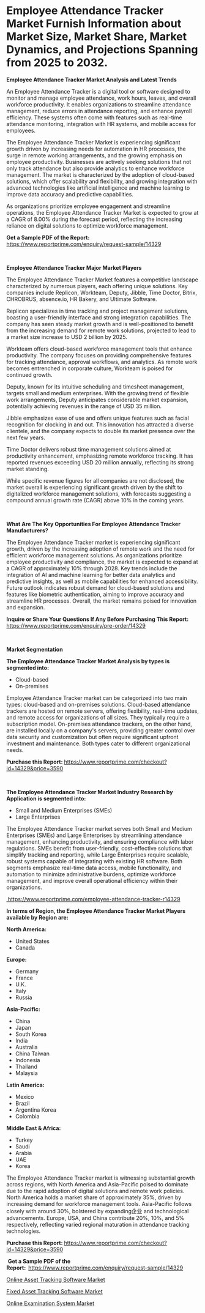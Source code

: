 <p><h1>Employee Attendance Tracker Market Furnish Information about Market Size, Market Share, Market Dynamics, and Projections Spanning from 2025 to 2032.</h1></p><p><strong>Employee Attendance Tracker Market Analysis and Latest Trends</strong></p>
<p><p>An Employee Attendance Tracker is a digital tool or software designed to monitor and manage employee attendance, work hours, leaves, and overall workforce productivity. It enables organizations to streamline attendance management, reduce errors in attendance reporting, and enhance payroll efficiency. These systems often come with features such as real-time attendance monitoring, integration with HR systems, and mobile access for employees.</p><p>The Employee Attendance Tracker Market is experiencing significant growth driven by increasing needs for automation in HR processes, the surge in remote working arrangements, and the growing emphasis on employee productivity. Businesses are actively seeking solutions that not only track attendance but also provide analytics to enhance workforce management. The market is characterized by the adoption of cloud-based solutions, which offer scalability and flexibility, and growing integration with advanced technologies like artificial intelligence and machine learning to improve data accuracy and predictive capabilities.</p><p>As organizations prioritize employee engagement and streamline operations, the Employee Attendance Tracker Market is expected to grow at a CAGR of 8.00% during the forecast period, reflecting the increasing reliance on digital solutions to optimize workforce management.</p></p>
<p><strong>Get a Sample PDF of the Report:&nbsp;</strong> <a href="https://www.reportprime.com/enquiry/request-sample/14329?utm_campaign=2106&utm_medium=2&utm_source=Github&utm_content=ia&utm_term=20032025&utm_id=employee-attendance-tracker">https://www.reportprime.com/enquiry/request-sample/14329</a></p>
<p>&nbsp;</p>
<p><strong>Employee Attendance Tracker Major Market Players</strong></p>
<p><p>The Employee Attendance Tracker Market features a competitive landscape characterized by numerous players, each offering unique solutions. Key companies include Replicon, Workteam, Deputy, Jibble, Time Doctor, Bitrix, CHROBRUS, absence.io, HR Bakery, and Ultimate Software.</p><p>Replicon specializes in time tracking and project management solutions, boasting a user-friendly interface and strong integration capabilities. The company has seen steady market growth and is well-positioned to benefit from the increasing demand for remote work solutions, projected to lead to a market size increase to USD 2 billion by 2025.</p><p>Workteam offers cloud-based workforce management tools that enhance productivity. The company focuses on providing comprehensive features for tracking attendance, approval workflows, and analytics. As remote work becomes entrenched in corporate culture, Workteam is poised for continued growth.</p><p>Deputy, known for its intuitive scheduling and timesheet management, targets small and medium enterprises. With the growing trend of flexible work arrangements, Deputy anticipates considerable market expansion, potentially achieving revenues in the range of USD 35 million.</p><p>Jibble emphasizes ease of use and offers unique features such as facial recognition for clocking in and out. This innovation has attracted a diverse clientele, and the company expects to double its market presence over the next few years.</p><p>Time Doctor delivers robust time management solutions aimed at productivity enhancement, emphasizing remote workforce tracking. It has reported revenues exceeding USD 20 million annually, reflecting its strong market standing.</p><p>While specific revenue figures for all companies are not disclosed, the market overall is experiencing significant growth driven by the shift to digitalized workforce management solutions, with forecasts suggesting a compound annual growth rate (CAGR) above 10% in the coming years.</p></p>
<p>&nbsp;</p>
<p><strong>What Are The Key Opportunities For Employee Attendance Tracker Manufacturers?</strong></p>
<p><p>The Employee Attendance Tracker market is experiencing significant growth, driven by the increasing adoption of remote work and the need for efficient workforce management solutions. As organizations prioritize employee productivity and compliance, the market is expected to expand at a CAGR of approximately 10% through 2028. Key trends include the integration of AI and machine learning for better data analytics and predictive insights, as well as mobile capabilities for enhanced accessibility. Future outlook indicates robust demand for cloud-based solutions and features like biometric authentication, aiming to improve accuracy and streamline HR processes. Overall, the market remains poised for innovation and expansion.</p></p>
<p><strong>Inquire or Share Your Questions If Any Before Purchasing This Report:</strong> <a href="https://www.reportprime.com/enquiry/pre-order/14329?utm_campaign=2106&utm_medium=2&utm_source=Github&utm_content=ia&utm_term=20032025&utm_id=employee-attendance-tracker">https://www.reportprime.com/enquiry/pre-order/14329</a></p>
<p>&nbsp;</p>
<p><strong>Market Segmentation</strong></p>
<p><strong>The Employee Attendance Tracker Market Analysis by types is segmented into:</strong></p>
<p><ul><li>Cloud-based</li><li>On-premises</li></ul></p>
<p><p>Employee Attendance Tracker market can be categorized into two main types: cloud-based and on-premises solutions. Cloud-based attendance trackers are hosted on remote servers, offering flexibility, real-time updates, and remote access for organizations of all sizes. They typically require a subscription model. On-premises attendance trackers, on the other hand, are installed locally on a company's servers, providing greater control over data security and customization but often require significant upfront investment and maintenance. Both types cater to different organizational needs.</p></p>
<p><strong>Purchase this Report:&nbsp;</strong><a href="https://www.reportprime.com/checkout?id=14329&price=3590&utm_campaign=2106&utm_medium=2&utm_source=Github&utm_content=ia&utm_term=20032025&utm_id=employee-attendance-tracker">https://www.reportprime.com/checkout?id=14329&price=3590</a></p>
<p>&nbsp;</p>
<p><strong>The Employee Attendance Tracker Market Industry Research by Application is segmented into:</strong></p>
<p><ul><li>Small and Medium Enterprises (SMEs)</li><li>Large Enterprises</li></ul></p>
<p><p>The Employee Attendance Tracker market serves both Small and Medium Enterprises (SMEs) and Large Enterprises by streamlining attendance management, enhancing productivity, and ensuring compliance with labor regulations. SMEs benefit from user-friendly, cost-effective solutions that simplify tracking and reporting, while Large Enterprises require scalable, robust systems capable of integrating with existing HR software. Both segments emphasize real-time data access, mobile functionality, and automation to minimize administrative burdens, optimize workforce management, and improve overall operational efficiency within their organizations.</p></p>
<p><a href="https://www.reportprime.com/employee-attendance-tracker-r14329?utm_campaign=2106&utm_medium=2&utm_source=Github&utm_content=ia&utm_term=20032025&utm_id=employee-attendance-tracker">&nbsp;https://www.reportprime.com/employee-attendance-tracker-r14329</a></p>
<p><strong>In terms of Region, the Employee Attendance Tracker Market Players available by Region are:</strong></p>
<p>
    <p> <strong> North America: </strong>
        <ul>
            <li>United States</li>
            <li>Canada</li>
        </ul>
        </p> 
    <p> <strong> Europe: </strong>
        <ul>
            <li>Germany</li>
            <li>France</li>
            <li>U.K.</li>
            <li>Italy</li>
            <li>Russia</li>
        </ul>
        </p> 
    <p> <strong> Asia-Pacific: </strong>
        <ul>
            <li>China</li>
            <li>Japan</li>
            <li>South Korea</li>
            <li>India</li>
            <li>Australia</li>
            <li>China Taiwan</li>
            <li>Indonesia</li>
            <li>Thailand</li>
            <li>Malaysia</li>
        </ul>
        </p> 
    <p> <strong> Latin America: </strong>
        <ul>
            <li>Mexico</li>
            <li>Brazil</li>
            <li>Argentina Korea</li>
            <li>Colombia</li>
        </ul>
        </p> 
    <p> <strong> Middle East & Africa: </strong>
        <ul>
            <li>Turkey</li>
            <li>Saudi</li>
            <li>Arabia</li>
            <li>UAE</li>
            <li>Korea</li>
        </ul>
    </p>
    </p>
<p><p>The Employee Attendance Tracker market is witnessing substantial growth across regions, with North America and Asia-Pacific poised to dominate due to the rapid adoption of digital solutions and remote work policies. North America holds a market share of approximately 35%, driven by increasing demand for workforce management tools. Asia-Pacific follows closely with around 30%, bolstered by expanding企业 and technological advancements. Europe, USA, and China contribute 20%, 10%, and 5% respectively, reflecting varied regional maturation in attendance tracking technologies.</p></p>
<p><strong>Purchase this Report: </strong><a href="https://www.reportprime.com/checkout?id=14329&price=3590&utm_campaign=2106&utm_medium=2&utm_source=Github&utm_content=ia&utm_term=20032025&utm_id=employee-attendance-tracker">https://www.reportprime.com/checkout?id=14329&price=3590</a></p>
<p>&nbsp;<strong>Get a Sample PDF of the Report:&nbsp;&nbsp;</strong><a href="https://www.reportprime.com/enquiry/request-sample/14329?utm_campaign=2106&utm_medium=2&utm_source=Github&utm_content=ia&utm_term=20032025&utm_id=employee-attendance-tracker">https://www.reportprime.com/enquiry/request-sample/14329</a></p>
<p><strong></strong></p>
<p><p><a href="https://github.com/darouthiamnl/Market-Research-Report-List-1/blob/main/online-asset-tracking-software-market.md?utm_campaign=2106&utm_medium=2&utm_source=Github&utm_content=ia&utm_term=20032025&utm_id=employee-attendance-tracker">Online Asset Tracking Software Market</a></p><p><a href="https://github.com/YashRP12/Market-Research-Report-List-7/blob/main/fixed-asset-tracking-software-market.md?utm_campaign=2106&utm_medium=2&utm_source=Github&utm_content=ia&utm_term=20032025&utm_id=employee-attendance-tracker">Fixed Asset Tracking Software Market</a></p><p><a href="https://github.com/kreilkoffas4/Market-Research-Report-List-1/blob/main/online-examination-system-market.md?utm_campaign=2106&utm_medium=2&utm_source=Github&utm_content=ia&utm_term=20032025&utm_id=employee-attendance-tracker">Online Examination System Market</a></p></p>
